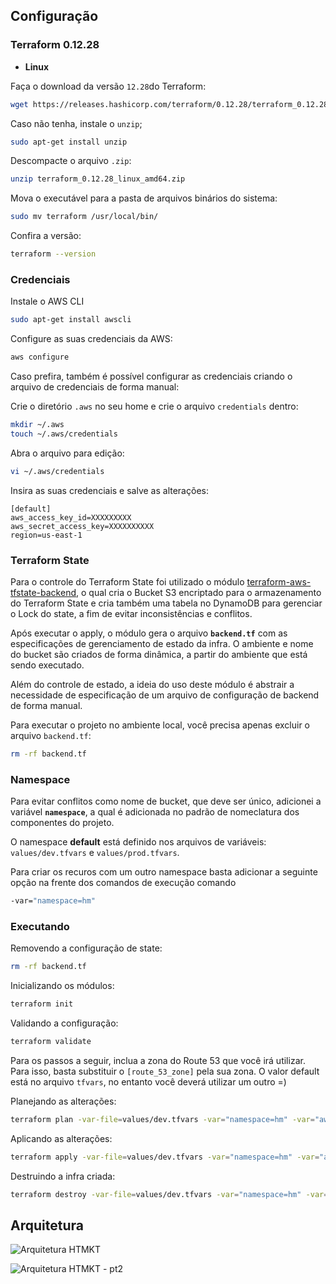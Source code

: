 ## Configuração

### Terraform 0.12.28

- **Linux**

Faça o download da versão `12.28`do Terraform:

```bash
wget https://releases.hashicorp.com/terraform/0.12.28/terraform_0.12.28_linux_amd64.zip
```

Caso não tenha, instale o `unzip`;
```bash
sudo apt-get install unzip
```

Descompacte o arquivo `.zip`:
```bash
unzip terraform_0.12.28_linux_amd64.zip
```

Mova o executável para a pasta de arquivos binários do sistema:
```bash
sudo mv terraform /usr/local/bin/
```

Confira a versão:
```bash
terraform --version 
```

### Credenciais

Instale o AWS CLI
```bash
sudo apt-get install awscli
```

Configure as suas credenciais da AWS:

```bash
aws configure
```

Caso prefira, também é possível configurar as credenciais criando o arquivo de credenciais de forma manual:

Crie o diretório `.aws` no seu home e crie o arquivo `credentials` dentro:
```bash
mkdir ~/.aws
touch ~/.aws/credentials
```

Abra o arquivo para edição:
```bash
vi ~/.aws/credentials
```

Insira as suas credenciais e salve as alterações:
```
[default]
aws_access_key_id=XXXXXXXXX
aws_secret_access_key=XXXXXXXXXX
region=us-east-1
```

### Terraform State

Para o controle do Terraform State foi utilizado o módulo [terraform-aws-tfstate-backend](https://github.com/cloudposse/terraform-aws-tfstate-backend), o qual cria o Bucket S3 encriptado para o armazenamento do Terraform State e cria também uma tabela no DynamoDB para gerenciar o Lock do state, a fim de evitar inconsistências e conflitos.

Após executar o apply, o módulo gera o arquivo **`backend.tf`** com as especificações de gerenciamento de estado da infra. O ambiente e nome do bucket são criados de forma dinâmica, a partir do ambiente que está sendo executado.

Além do controle de estado, a ideia do uso deste módulo é abstrair a necessidade de especificação de um arquivo de configuração de backend de forma manual.

Para executar o projeto no ambiente local, você precisa apenas excluir o arquivo `backend.tf`:

```bash
rm -rf backend.tf
```


### Namespace

Para evitar conflitos como nome de bucket, que deve ser único, adicionei a variável **`namespace`**, a qual é adicionada no padrão de nomeclatura dos componentes do projeto.

O namespace **default** está definido nos arquivos de variáveis: `values/dev.tfvars` e `values/prod.tfvars`.

Para criar os recuros com um outro namespace basta adicionar a seguinte opção na frente dos comandos de execução comando 

```bash
-var="namespace=hm"
```

### Executando

Removendo a configuração de state:
```bash
rm -rf backend.tf
```

Inicializando os módulos:

```bash
terraform init
```

Validando a configuração:

```bash
terraform validate
```

Para os passos a seguir, inclua a zona do Route 53 que você irá utilizar. Para isso, basta substituir o `[route_53_zone]` pela sua zona. O valor default está no arquivo `tfvars`, no entanto você deverá utilizar um outro =)

Planejando as alterações:

```bash
terraform plan -var-file=values/dev.tfvars -var="namespace=hm" -var="aws_route53_zone=[route_53_zone]"
```

Aplicando as alterações:

```bash
terraform apply -var-file=values/dev.tfvars -var="namespace=hm" -var="aws_route53_zone=[route_53_zone]"
```

Destruindo a infra criada:

```bash
terraform destroy -var-file=values/dev.tfvars -var="namespace=hm" -var="aws_route53_zone=[route_53_zone]"
```

## Arquitetura

![Arquitetura HTMKT](https://user-images.githubusercontent.com/22299426/86080248-d91ad180-ba68-11ea-8496-641b8d917417.png)

![Arquitetura HTMKT - pt2](https://user-images.githubusercontent.com/22299426/85935889-cc14ab80-b8cb-11ea-8e87-93d0b5af54e5.png)
